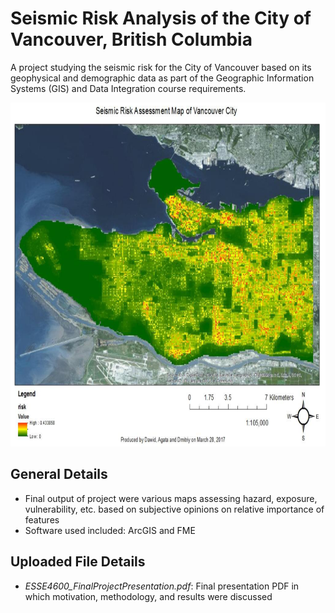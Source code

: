 # Seismic Risk Analysis of the City of Vancouver, British Columbia

A project studying the seismic risk for the City of Vancouver based on its geophysical and demographic data as part of the Geographic Information Systems (GIS) and Data Integration course requirements.

<p align="center">
  <img src="/Undergraduate/SeismicRiskAnalysisoftheCityofVancouverBritishColumbia/images/seismicRisk.PNG" width="750" height="550" />
</p>

## General Details
- Final output of project were various maps assessing hazard, exposure, vulnerability, etc. based on subjective opinions on relative importance of features
- Software used included: ArcGIS and FME

## Uploaded File Details
- *ESSE4600_FinalProjectPresentation.pdf*: Final presentation PDF in which motivation, methodology, and results were discussed
